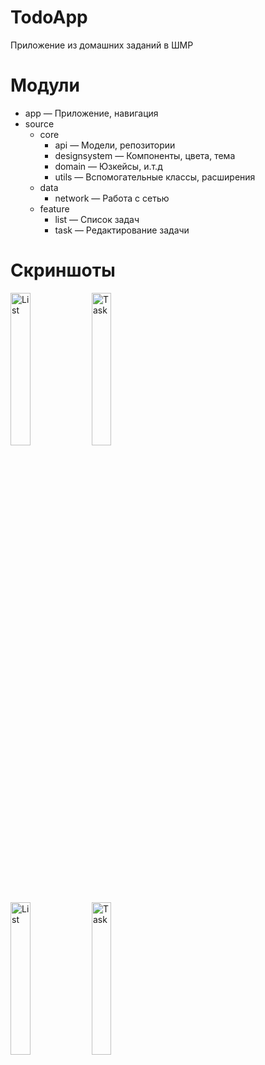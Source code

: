 # TodoApp
Приложение из домашних заданий в ШМР

# Модули
* app — Приложение, навигация
* source
    * core
        * api — Модели, репозитории
        * designsystem — Компоненты, цвета, тема
        * domain — Юзкейсы, и.т.д
        * utils — Вспомогательные классы, расширения
    * data
        * network — Работа с сетью
    * feature
        * list — Список задач
        * task — Редактирование задачи

# Скриншоты
<img src="https://i.imgur.com/UGWadH6.jpeg" alt="List" width="25%" height="25%"> <img src="https://i.imgur.com/6T6YBLn.jpeg" alt="Task" width="25%" height="25%"> <br />
<img src="https://i.imgur.com/RXzqCa7.jpeg" alt="List" width="25%" height="25%"> <img src="https://i.imgur.com/SFHO0UE.jpeg" alt="Task" width="25%" height="25%">
